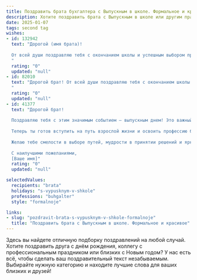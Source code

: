 ```yaml
---
title: Поздравить брата бухгалтера с Выпускным в школе. Формальное и красивое
description: Хотите поздравить брата с Выпускным в школе или другим праздником? Наш ИИ создаст незабываемое поздравление, а вы обязательно выделитесь среди других.  
date: 2025-01-07
tags: second tag
wishes:
- id: 132942
  text: "Дорогой (имя брата)!
  
  От всей души поздравляю тебя с окончанием школы и успешным выбором профессии бухгалтера!  Пусть этот важный шаг станет началом блестящей карьеры, в которой тебя ждут успехи, профессиональное признание и финансовое благополучие. Желаю тебе  настойчивости,  уверенности в себе и  всегда оставаться верным своим принципам. С праздником!
  "
  rating: "0"
  updated: "null"
- id: 82010
  text: "Дорогой брат! От всей души поздравляю тебя с окончанием школы и вступлением в новую, взрослую жизнь! Желаю тебе успехов в выбранной профессии бухгалтера, пусть твой трудовой путь будет ярким и плодотворным. Пусть каждый день приносит новые знания и опыт, а твоим профессиональным навыкам позавидуют даже самые опытные специалисты. Горжусь тобой и верю в твой успех!
  "
  rating: "0"
  updated: "null"
- id: 41377
  text: "Дорогой брат!
  
  Поздравляю тебя с этим значимым событием — выпускным днем! Это важный этап в твоей жизни, который открывает перед тобой новые горизонты и возможности. Ты с честью преодолел все трудности учебного процесса и достиг своей цели.
  
  Теперь ты готов вступить на путь взрослой жизни и освоить профессию бухгалтера, которая требует не только знаний и умений, но и внимательности и терпения. Уверен, что твои стремления и настойчивость приведут тебя к успеху.
  
  Желаю тебе смелости в выборе путей, мудрости в принятии решений и ярких достижений в карьере! Пусть каждый день будет полон новых знаний и интересных возможностей.
  
  С наилучшими пожеланиями,
  [Ваше имя]"
  rating: "0"
  updated: "null"

selectedValues:
  recipients: "brata"
  holidays: "s-vypusknym-v-shkole"
  professions: "buhgalter"
  style: "formalnoje"

links:
- slug: "pozdravit-brata-s-vypusknym-v-shkole-formalnoje"
  title: "Поздравить брата с Выпускным в школе. Формальное и красивое"
---
```


Здесь вы найдете отличную подборку поздравлений на любой случай.
Хотите поздравить друга с днём рождения, коллегу с профессиональным праздником или близких с Новым годом? У нас есть всё, чтобы сделать ваш поздравительный текст незабываемым. Выбирайте нужную категорию и находите лучшие слова для ваших близких и друзей!
